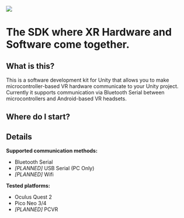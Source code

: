 ![](https://media.discordapp.net/attachments/899720377230577684/1060691817525432330/TheSingularity.png)  

# The SDK where XR Hardware and Software come together.  

## What is this?
This is a software development kit for Unity that allows you to make microcontroller-based VR hardware communicate to your Unity project. Currently it supports communication via Bluetooth Serial between microcontrollers and Android-based VR headsets.

## Where do I start?

## Details

**Supported communication methods:**
* Bluetooth Serial
* *[PLANNED]* USB Serial (PC Only)
* *[PLANNED]* Wifi

**Tested platforms:**
* Oculus Quest 2
* Pico Neo 3/4
* *[PLANNED]* PCVR
